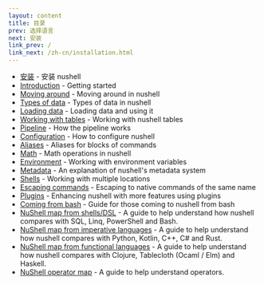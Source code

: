 ```yaml
---
layout: content
title: 目录
prev: 选择语言
next: 安装
link_prev: /
link_next: /zh-cn/installation.html
---
```


* [安装](installation.md) - 安装 nushell
* [Introduction](introduction.md) - Getting started
* [Moving around](moving_around.md) - Moving around in nushell
* [Types of data](types_of_data.md) - Types of data in nushell
* [Loading data](loading_data.md) - Loading data and using it
* [Working with tables](working_with_tables.md) - Working with nushell tables
* [Pipeline](pipeline.md) - How the pipeline works
* [Configuration](configuration.md) - How to configure nushell
* [Aliases](aliases.md) - Aliases for blocks of commands
* [Math](math.md) - Math operations in nushell
* [Environment](environment.md) - Working with environment variables
* [Metadata](metadata.md) - An explanation of nushell's metadata system
* [Shells](shells_in_shells.md) - Working with multiple locations
* [Escaping commands](escaping.md) - Escaping to native commands of the same name
* [Plugins](plugins.md) - Enhancing nushell with more features using plugins
* [Coming from bash](coming_from_bash.md) - Guide for those coming to nushell from bash
* [NuShell map from shells/DSL](nushell_map.md) - A guide to help understand how nushell compares with SQL, Linq, PowerShell and Bash.
* [NuShell map from imperative languages](nushell_map_imperative.md) - A guide to help understand how nushell compares with Python, Kotlin, C++, C# and Rust.
* [NuShell map from functional languages](nushell_map_functional.md) - A guide to help understand how nushell compares with Clojure, Tablecloth (Ocaml / Elm) and Haskell.
* [NuShell operator map](nushell_operator_map.md) - A guide to help understand operators.